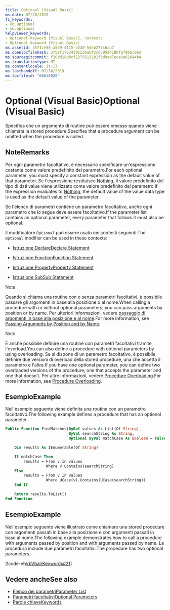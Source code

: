 ```yaml
---
title: Optional (Visual Basic)
ms.date: 07/20/2015
f1_keywords:
- vb.Optional
- vb.optional
helpviewer_keywords:
- Optional keyword [Visual Basic], contexts
- Optional keyword [Visual Basic]
ms.assetid: 4571ce88-a539-4115-b230-54eb277c6aa7
ms.openlocfilehash: 3758f17634395236abf2cd7059418bf6f8b6c062
ms.sourcegitcommit: f20dd18dbcf2275513281f5d9ad7ece6a62644b4
ms.translationtype: MT
ms.contentlocale: it-IT
ms.lasthandoff: 07/30/2019
ms.locfileid: "68630928"
---
```

# <a name="optional-visual-basic"></a><span data-ttu-id="fde48-102">Optional (Visual Basic)</span><span class="sxs-lookup"><span data-stu-id="fde48-102">Optional (Visual Basic)</span></span>

<span data-ttu-id="fde48-103">Specifica che un argomento di routine può essere omesso quando viene chiamata la stored procedure.</span><span class="sxs-lookup"><span data-stu-id="fde48-103">Specifies that a procedure argument can be omitted when the procedure is called.</span></span>

## <a name="remarks"></a><span data-ttu-id="fde48-104">Note</span><span class="sxs-lookup"><span data-stu-id="fde48-104">Remarks</span></span>

<span data-ttu-id="fde48-105">Per ogni parametro facoltativo, è necessario specificare un'espressione costante come valore predefinito del parametro.</span><span class="sxs-lookup"><span data-stu-id="fde48-105">For each optional parameter, you must specify a constant expression as the default value of that parameter.</span></span> <span data-ttu-id="fde48-106">Se l'espressione restituisce [Nothing](../../../visual-basic/language-reference/nothing.md), il valore predefinito del tipo di dati value viene utilizzato come valore predefinito del parametro.</span><span class="sxs-lookup"><span data-stu-id="fde48-106">If the expression evaluates to [Nothing](../../../visual-basic/language-reference/nothing.md), the default value of the value data type is used as the default value of the parameter.</span></span>

<span data-ttu-id="fde48-107">Se l'elenco di parametri contiene un parametro facoltativo, anche ogni parametro che lo segue deve essere facoltativo.</span><span class="sxs-lookup"><span data-stu-id="fde48-107">If the parameter list contains an optional parameter, every parameter that follows it must also be optional.</span></span>

<span data-ttu-id="fde48-108">Il modificatore `Optional` può essere usato nei contesti seguenti:</span><span class="sxs-lookup"><span data-stu-id="fde48-108">The `Optional` modifier can be used in these contexts:</span></span>

- [<span data-ttu-id="fde48-109">Istruzione Declare</span><span class="sxs-lookup"><span data-stu-id="fde48-109">Declare Statement</span></span>](../../../visual-basic/language-reference/statements/declare-statement.md)

- [<span data-ttu-id="fde48-110">Istruzione Function</span><span class="sxs-lookup"><span data-stu-id="fde48-110">Function Statement</span></span>](../../../visual-basic/language-reference/statements/function-statement.md)

- [<span data-ttu-id="fde48-111">Istruzione Property</span><span class="sxs-lookup"><span data-stu-id="fde48-111">Property Statement</span></span>](../../../visual-basic/language-reference/statements/property-statement.md)

- [<span data-ttu-id="fde48-112">Istruzione Sub</span><span class="sxs-lookup"><span data-stu-id="fde48-112">Sub Statement</span></span>](../../../visual-basic/language-reference/statements/sub-statement.md)

> [!NOTE]
> <span data-ttu-id="fde48-113">Quando si chiama una routine con o senza parametri facoltativi, è possibile passare gli argomenti in base alla posizione o al nome.</span><span class="sxs-lookup"><span data-stu-id="fde48-113">When calling a procedure with or without optional parameters, you can pass arguments by position or by name.</span></span> <span data-ttu-id="fde48-114">Per ulteriori informazioni, vedere [passaggio di argomenti in base alla posizione e al nome](../../../visual-basic/programming-guide/language-features/procedures/passing-arguments-by-position-and-by-name.md).</span><span class="sxs-lookup"><span data-stu-id="fde48-114">For more information, see [Passing Arguments by Position and by Name](../../../visual-basic/programming-guide/language-features/procedures/passing-arguments-by-position-and-by-name.md).</span></span>

> [!NOTE]
> <span data-ttu-id="fde48-115">È anche possibile definire una routine con parametri facoltativi tramite l'overload.</span><span class="sxs-lookup"><span data-stu-id="fde48-115">You can also define a procedure with optional parameters by using overloading.</span></span> <span data-ttu-id="fde48-116">Se si dispone di un parametro facoltativo, è possibile definire due versioni di overload della stored procedure, una che accetta il parametro e l'altra.</span><span class="sxs-lookup"><span data-stu-id="fde48-116">If you have one optional parameter, you can define two overloaded versions of the procedure, one that accepts the parameter and one that doesn’t.</span></span> <span data-ttu-id="fde48-117">Per altre informazioni, vedere [Procedure Overloading](../../../visual-basic/programming-guide/language-features/procedures/procedure-overloading.md).</span><span class="sxs-lookup"><span data-stu-id="fde48-117">For more information, see [Procedure Overloading](../../../visual-basic/programming-guide/language-features/procedures/procedure-overloading.md).</span></span>

## <a name="example"></a><span data-ttu-id="fde48-118">Esempio</span><span class="sxs-lookup"><span data-stu-id="fde48-118">Example</span></span>

<span data-ttu-id="fde48-119">Nell'esempio seguente viene definita una routine con un parametro facoltativo.</span><span class="sxs-lookup"><span data-stu-id="fde48-119">The following example defines a procedure that has an optional parameter.</span></span>

```vb
Public Function FindMatches(ByRef values As List(Of String),
                            ByVal searchString As String,
                            Optional ByVal matchCase As Boolean = False) As List(Of String)

    Dim results As IEnumerable(Of String)

    If matchCase Then
        results = From v In values
                  Where v.Contains(searchString)
    Else
        results = From v In values
                  Where UCase(v).Contains(UCase(searchString))
    End If

    Return results.ToList()
End Function
```

## <a name="example"></a><span data-ttu-id="fde48-120">Esempio</span><span class="sxs-lookup"><span data-stu-id="fde48-120">Example</span></span>

<span data-ttu-id="fde48-121">Nell'esempio seguente viene illustrato come chiamare una stored procedure con argomenti passati in base alla posizione e con argomenti passati in base al nome.</span><span class="sxs-lookup"><span data-stu-id="fde48-121">The following example demonstrates how to call a procedure with arguments passed by position and with arguments passed by name.</span></span> <span data-ttu-id="fde48-122">La procedura include due parametri facoltativi.</span><span class="sxs-lookup"><span data-stu-id="fde48-122">The procedure has two optional parameters.</span></span>

[!code-vb[VbVbalrKeywords#21](~/samples/snippets/visualbasic/VS_Snippets_VBCSharp/VbVbalrKeywords/VB/class8.vb#21)]

## <a name="see-also"></a><span data-ttu-id="fde48-123">Vedere anche</span><span class="sxs-lookup"><span data-stu-id="fde48-123">See also</span></span>

- [<span data-ttu-id="fde48-124">Elenco dei parametri</span><span class="sxs-lookup"><span data-stu-id="fde48-124">Parameter List</span></span>](../../../visual-basic/language-reference/statements/parameter-list.md)
- [<span data-ttu-id="fde48-125">Parametri facoltativi</span><span class="sxs-lookup"><span data-stu-id="fde48-125">Optional Parameters</span></span>](../../../visual-basic/programming-guide/language-features/procedures/optional-parameters.md)
- [<span data-ttu-id="fde48-126">Parole chiave</span><span class="sxs-lookup"><span data-stu-id="fde48-126">Keywords</span></span>](../../../visual-basic/language-reference/keywords/index.md)
